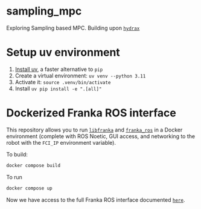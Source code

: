 # sampling_mpc

Exploring Sampling based MPC. Building upon [`hydrax`](https://github.com/vincekurtz/hydrax)

# Setup uv environment

1. [Install uv](https://docs.astral.sh/uv/getting-started/installation/), a faster alternative to `pip`
2. Create a virtual environment: `uv venv --python 3.11`
3. Activate it: `source .venv/bin/activate`
4. Install `uv pip install -e ".[all]"`

# Dockerized Franka ROS interface

This repository allows you to run [`libfranka`](https://frankaemika.github.io/docs/libfranks.html) and [`franka_ros`](https://frankaemika.github.io/docs/franka_ros.html) in a Docker environment (complete with ROS Noetic, GUI access, and networking to the robot with the `FCI_IP` environment variable).

To build:

```bash
docker compose build
```

To run

```bash
docker compose up
```

Now we have access to the full Franka ROS interface documented [`here`](https://frankaemika.github.io/docs/franka_ros.html).

